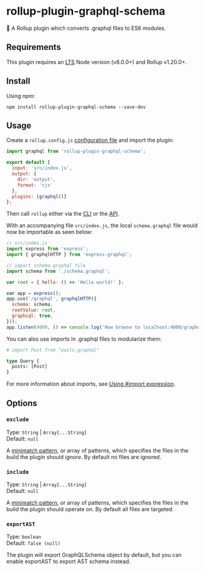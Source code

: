 # rollup-plugin-graphql-schema

🍣 A Rollup plugin which converts .graphql files to ES6 modules.

## Requirements

This plugin requires an [LTS](https://github.com/nodejs/Release) Node version (v8.0.0+) and Rollup v1.20.0+.

## Install

Using npm:

```console
npm install rollup-plugin-graphql-schema --save-dev
```

## Usage

Create a `rollup.config.js` [configuration file](https://www.rollupjs.org/guide/en/#configuration-files) and import the plugin:

```js
import graphql from 'rollup-plugin-graphql-schema';

export default {
  input: 'src/index.js',
  output: {
    dir: 'output',
    format: 'cjs'
  },
  plugins: [graphql()]
};
```

Then call `rollup` either via the [CLI](https://www.rollupjs.org/guide/en/#command-line-reference) or the [API](https://www.rollupjs.org/guide/en/#javascript-api).

With an accompanying file `src/index.js`, the local `schema.graphql` file would now be importable as seen below:

```js
// src/index.js
import express from 'express';
import { graphqlHTTP } from 'express-graphql';

// import schema.graphql file
import schema from './schema.graphql';

var root = { hello: () => 'Hello world!' };

var app = express();
app.use('/graphql', graphqlHTTP({
  schema: schema,
  rootValue: root,
  graphiql: true,
}));
app.listen(4000, () => console.log('Now browse to localhost:4000/graphql'));
```

You can also use imports in .graphql files to modularize them:

```graphql
# import Post from "posts.graphql"

type Query {
  posts: [Post]
}
```

For more information about imports, see [Using #import expression](https://www.graphql-tools.com/docs/schema-loading#using-import-expression).

## Options

### `exclude`

Type: `String` | `Array[...String]`<br>
Default: `null`

A [minimatch pattern](https://github.com/isaacs/minimatch), or array of patterns, which specifies the files in the build the plugin should _ignore_. By default no files are ignored.

### `include`

Type: `String` | `Array[...String]`<br>
Default: `null`

A [minimatch pattern](https://github.com/isaacs/minimatch), or array of patterns, which specifies the files in the build the plugin should operate on. By default all files are targeted.

### `exportAST`
Type: `boolean`<br>
Default: `false (null)`

The plugin will export GraphQLSchema object by default, but you can enable exportAST to export AST schema instead.
